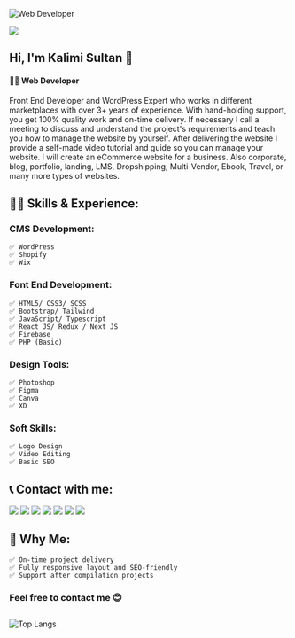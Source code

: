 ![Web Developer ](https://pbs.twimg.com/profile_banners/1510355286384541697/1725357106/1500x500)

![](https://komarev.com/ghpvc/?username=codersultan&color=green)  

## Hi, I'm Kalimi Sultan 👋
#### 👨‍💻 Web Developer 

Front End Developer and WordPress Expert who works in different marketplaces with over 3+ years of experience.
With hand-holding support, you get 100% quality work and on-time delivery. If necessary I call a meeting to discuss and understand the project's requirements and teach you how to manage the website by yourself. After delivering the website I provide a self-made video tutorial and guide so you can manage your website. I will create an eCommerce website for a business. Also corporate, blog, portfolio, landing, LMS, Dropshipping, Multi-Vendor, Ebook, Travel, or many more types of websites.

## 👨‍🎓 Skills & Experience:
### CMS Development:
    ✅ WordPress 
    ✅ Shopify 
    ✅ Wix 
    
### Font End Development:
    ✅ HTML5/ CSS3/ SCSS
    ✅ Bootstrap/ Tailwind 
    ✅ JavaScript/ Typescript 
    ✅ React JS/ Redux / Next JS
    ✅ Firebase
    ✅ PHP (Basic)

### Design Tools:
    ✅ Photoshop 
    ✅ Figma
    ✅ Canva
    ✅ XD

### Soft Skills: 
    ✅ Logo Design
    ✅ Video Editing
    ✅ Basic SEO

<!-- [![Top Langs](https://github-readme-stats.vercel.app/api/top-langs/?username=anuraghazra&layout=compact)](https://github.com/anuraghazra/github-readme-stats) -->
    
## 📞 Contact with me:

<div>   
   <a href="https://www.linkedin.com/in/codersultan/" target="_blank"><img src="https://img.shields.io/badge/-LinkedIn-%230077B5?style=for-the-badge&logo=linkedin&logoColor=white" target="_blank"></a> 
   <a href="https://www.facebook.com/codersultan" target="_blank"><img src="https://img.shields.io/badge/Facebook-%231877F2.svg?style=for-the-badge&logo=Facebook&logoColor=white" target="_blank"></a>
   <a href="https://twitter.com/kalimi_sultan" target="_blank"><img src="https://img.shields.io/badge/X-%23000000.svg?style=for-the-badge&logo=X&logoColor=white" target="_blank"></a>
   <a href="https://www.instagram.com/codersultan" target="_blank"><img src="https://img.shields.io/badge/Instagram-%23E4405F.svg?style=for-the-badge&logo=Instagram&logoColor=white" target="_blank"></a>
   <a href = "https://wa.me/01750008535"><img src="https://img.shields.io/badge/WhatsApp-25D366?style=for-the-badge&logo=whatsapp&logoColor=white" target="_blank"></a>
   <a href = "mailto:codersultan@gmail.com"><img src="https://img.shields.io/badge/-Gmail-%23333?style=for-the-badge&logo=gmail&logoColor=white" target="_blank"></a>
   <a href="https://www.youtube.com/@codersultan" target="_blank"><img src="https://img.shields.io/badge/YouTube-FF0000?style=for-the-badge&logo=youtube&logoColor=white" target="_blank"></a>  
</div>

## 👦 Why Me:
    ✅ On-time project delivery 
    ✅ Fully responsive layout and SEO-friendly  
    ✅ Support after compilation projects

<!-- [![trophy](https://github-profile-trophy.vercel.app/?username=codersultan)](https://github.com/ryo-ma/github-profile-trophy)

![GitHub stats](https://github-readme-stats.vercel.app/api?username=codersultan&show_icons=true) -->

### Feel free to contact me 😊

##
![Top Langs](https://github-readme-stats.vercel.app/api/top-langs/?username=codersultan&layout=compact)
